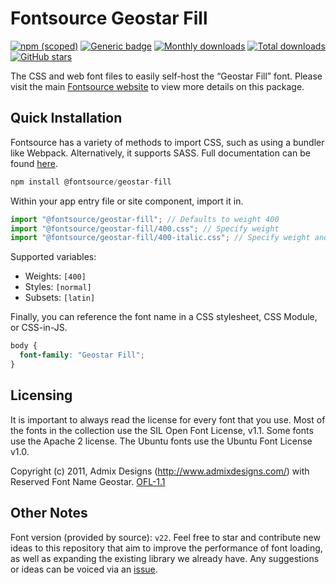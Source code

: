 # Fontsource Geostar Fill

[![npm (scoped)](https://img.shields.io/npm/v/@fontsource/geostar-fill?color=brightgreen)](https://www.npmjs.com/package/@fontsource/geostar-fill) [![Generic badge](https://img.shields.io/badge/fontsource-passing-brightgreen)](https://github.com/fontsource/fontsource) [![Monthly downloads](https://badgen.net/npm/dm/@fontsource/geostar-fill)](https://github.com/fontsource/fontsource) [![Total downloads](https://badgen.net/npm/dt/@fontsource/geostar-fill)](https://github.com/fontsource/fontsource) [![GitHub stars](https://img.shields.io/github/stars/fontsource/fontsource.svg?style=social&label=Star)](https://github.com/fontsource/fontsource/stargazers)

The CSS and web font files to easily self-host the “Geostar Fill” font. Please visit the main [Fontsource website](https://fontsource.org/fonts/geostar-fill) to view more details on this package.

## Quick Installation

Fontsource has a variety of methods to import CSS, such as using a bundler like Webpack. Alternatively, it supports SASS. Full documentation can be found [here](https://fontsource.org/docs/getting-started/introduction).

```javascript
npm install @fontsource/geostar-fill
```

Within your app entry file or site component, import it in.

```javascript
import "@fontsource/geostar-fill"; // Defaults to weight 400
import "@fontsource/geostar-fill/400.css"; // Specify weight
import "@fontsource/geostar-fill/400-italic.css"; // Specify weight and style

```

Supported variables:
- Weights: `[400]`
- Styles: `[normal]`
- Subsets: `[latin]`

Finally, you can reference the font name in a CSS stylesheet, CSS Module, or CSS-in-JS.

```css
body {
  font-family: "Geostar Fill";
}
```

## Licensing
It is important to always read the license for every font that you use.
Most of the fonts in the collection use the SIL Open Font License, v1.1. Some fonts use the Apache 2 license. The Ubuntu fonts use the Ubuntu Font License v1.0.

Copyright (c) 2011, Admix Designs (http://www.admixdesigns.com/) with Reserved Font Name Geostar.
[OFL-1.1](http://scripts.sil.org/OFL)

## Other Notes
Font version (provided by source): `v22`.
Feel free to star and contribute new ideas to this repository that aim to improve the performance of font loading, as well as expanding the existing library we already have. Any suggestions or ideas can be voiced via an [issue](https://github.com/fontsource/fontsource/issues).